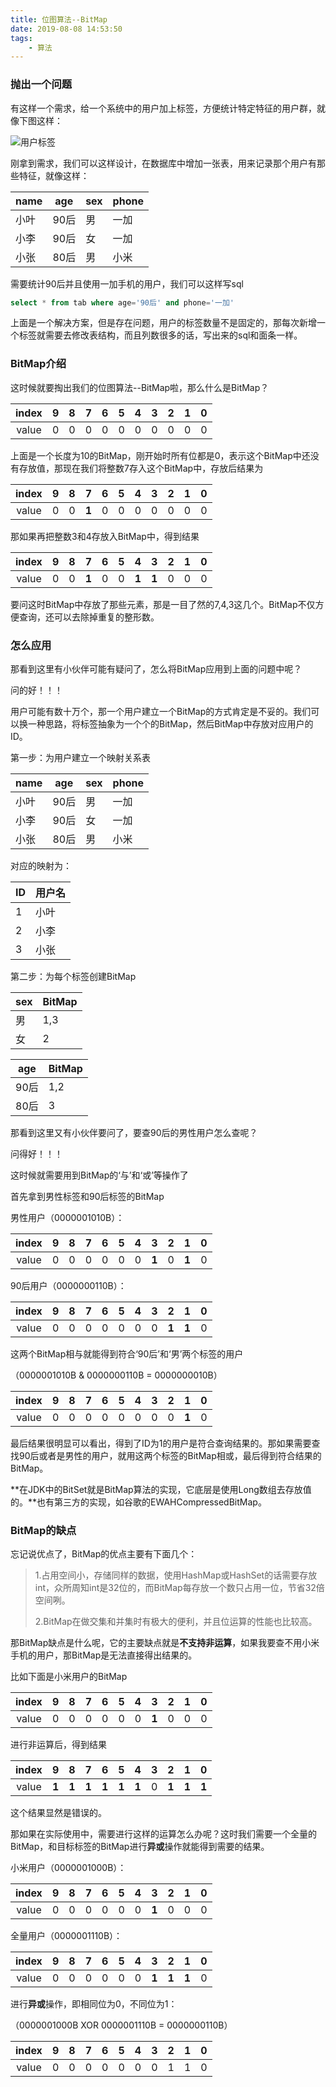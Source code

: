 ```yaml
---
title: 位图算法--BitMap
date: 2019-08-08 14:53:50
tags:
	- 算法
---
```


### 抛出一个问题

有这样一个需求，给一个系统中的用户加上标签，方便统计特定特征的用户群，就像下图这样：

![用户标签](用户标签.png)



刚拿到需求，我们可以这样设计，在数据库中增加一张表，用来记录那个用户有那些特征，就像这样：

| name | age  | sex  | phone |
| ---- | ---- | ---- | ----- |
| 小叶   | 90后  | 男    | 一加    |
| 小李   | 90后  | 女    | 一加    |
| 小张   | 80后  | 男    | 小米    |

<!-- more -->

需要统计90后并且使用一加手机的用户，我们可以这样写sql

```sql
select * from tab where age='90后' and phone='一加'
```

上面是一个解决方案，但是存在问题，用户的标签数量不是固定的，那每次新增一个标签就需要去修改表结构，而且列数很多的话，写出来的sql和面条一样。



### BitMap介绍

这时候就要掏出我们的位图算法--BitMap啦，那么什么是BitMap？

| index |  9   |  8   |  7   |  6   |  5   |  4   |  3   |  2   |  1   |  0   |
| :---: | :--: | :--: | :--: | :--: | :--: | :--: | :--: | :--: | :--: | :--: |
| value |  0   |  0   |  0   |  0   |  0   |  0   |  0   |  0   |  0   |  0   |

上面是一个长度为10的BitMap，刚开始时所有位都是0，表示这个BitMap中还没有存放值，那现在我们将整数7存入这个BitMap中，存放后结果为

| index |  9   |  8   |   7   |  6   |  5   |  4   |  3   |  2   |  1   |  0   |
| :---: | :--: | :--: | :---: | :--: | :--: | :--: | :--: | :--: | :--: | :--: |
| value |  0   |  0   | **1** |  0   |  0   |  0   |  0   |  0   |  0   |  0   |

那如果再把整数3和4存放入BitMap中，得到结果

| index |  9   |  8   |   7   |  6   |  5   |   4   |   3   |  2   |  1   |  0   |
| :---: | :--: | :--: | :---: | :--: | :--: | :---: | :---: | :--: | :--: | :--: |
| value |  0   |  0   | **1** |  0   |  0   | **1** | **1** |  0   |  0   |  0   |

要问这时BitMap中存放了那些元素，那是一目了然的7,4,3这几个。BitMap不仅方便查询，还可以去除掉重复的整形数。



### 怎么应用

那看到这里有小伙伴可能有疑问了，怎么将BitMap应用到上面的问题中呢？

问的好！！！

用户可能有数十万个，那一个用户建立一个BitMap的方式肯定是不妥的。我们可以换一种思路，将标签抽象为一个个的BitMap，然后BitMap中存放对应用户的ID。

第一步：为用户建立一个映射关系表

| name | age  | sex  | phone |
| ---- | ---- | ---- | ----- |
| 小叶   | 90后  | 男    | 一加    |
| 小李   | 90后  | 女    | 一加    |
| 小张   | 80后  | 男    | 小米    |

对应的映射为：

| ID   | 用户名  |
| ---- | ---- |
| 1    | 小叶   |
| 2    | 小李   |
| 3    | 小张   |

第二步：为每个标签创建BitMap

| sex  | BitMap |
| ---- | ------ |
| 男    | 1,3    |
| 女    | 2      |

| age  | BitMap |
| ---- | ------ |
| 90后  | 1,2    |
| 80后  | 3      |

那看到这里又有小伙伴要问了，要查90后的男性用户怎么查呢？

问得好！！！

这时候就需要用到BitMap的‘与’和‘或’等操作了

首先拿到男性标签和90后标签的BitMap

男性用户（0000001010B）：

| index |  9   |  8   |  7   |  6   |  5   |  4   |   3   |  2   |   1   |  0   |
| :---: | :--: | :--: | :--: | :--: | :--: | :--: | :---: | :--: | :---: | :--: |
| value |  0   |  0   |  0   |  0   |  0   |  0   | **1** |  0   | **1** |  0   |
90后用户（0000000110B）：

| index |  9   |  8   |  7   |  6   |  5   |  4   |  3   |   2   |   1   |  0   |
| :---: | :--: | :--: | :--: | :--: | :--: | :--: | :--: | :---: | :---: | :--: |
| value |  0   |  0   |  0   |  0   |  0   |  0   |  0   | **1** | **1** |  0   |

这两个BitMap相与就能得到符合‘90后’和‘男’两个标签的用户

（0000001010B  &  0000000110B  =  0000000010B）

| index |  9   |  8   |  7   |  6   |  5   |  4   |  3   |  2   |   1   |  0   |
| :---: | :--: | :--: | :--: | :--: | :--: | :--: | :--: | :--: | :---: | :--: |
| value |  0   |  0   |  0   |  0   |  0   |  0   |  0   |  0   | **1** |  0   |

最后结果很明显可以看出，得到了ID为1的用户是符合查询结果的。那如果需要查找90后或者是男性的用户，就用这两个标签的BitMap相或，最后得到符合结果的BitMap。

**在JDK中的BitSet就是BitMap算法的实现，它底层是使用Long数组去存放值的。**也有第三方的实现，如谷歌的EWAHCompressedBitMap。



### BitMap的缺点

忘记说优点了，BitMap的优点主要有下面几个：

> 1.占用空间小，存储同样的数据，使用HashMap或HashSet的话需要存放int，众所周知int是32位的，而BitMap每存放一个数只占用一位，节省32倍空间咧。
>
> 2.BitMap在做交集和并集时有极大的便利，并且位运算的性能也比较高。

那BitMap缺点是什么呢，它的主要缺点就是**不支持非运算**，如果我要查不用小米手机的用户，那BitMap是无法直接得出结果的。

比如下面是小米用户的BitMap

| index |  9   |  8   |  7   |  6   |  5   |  4   |   3   |  2   |  1   |  0   |
| :---: | :--: | :--: | :--: | :--: | :--: | :--: | :---: | :--: | :--: | :--: |
| value |  0   |  0   |  0   |  0   |  0   |  0   | **1** |  0   |  0   |  0   |

进行非运算后，得到结果

| index |   9   |   8   |   7   |   6   |   5   |   4   |  3   |   2   |   1   |   0   |
| :---: | :---: | :---: | :---: | :---: | :---: | :---: | :--: | :---: | :---: | :---: |
| value | **1** | **1** | **1** | **1** | **1** | **1** |  0   | **1** | **1** | **1** |

这个结果显然是错误的。

那如果在实际使用中，需要进行这样的运算怎么办呢？这时我们需要一个全量的BitMap，和目标标签的BitMap进行**异或**操作就能得到需要的结果。

小米用户（0000001000B）：

| index |  9   |  8   |  7   |  6   |  5   |  4   |   3   |  2   |  1   |  0   |
| :---: | :--: | :--: | :--: | :--: | :--: | :--: | :---: | :--: | :--: | :--: |
| value |  0   |  0   |  0   |  0   |  0   |  0   | **1** |  0   |  0   |  0   |

全量用户（0000001110B）：

| index |  9   |  8   |  7   |  6   |  5   |  4   |   3   |   2   |   1   |  0   |
| :---: | :--: | :--: | :--: | :--: | :--: | :--: | :---: | :---: | :---: | :--: |
| value |  0   |  0   |  0   |  0   |  0   |  0   | **1** | **1** | **1** |  0   |

进行**异或**操作，即相同位为0，不同位为1：

（0000001000B  XOR  0000001110B  =  0000000110B）

| index |  9   |  8   |  7   |  6   |  5   |  4   |  3   |  2   |  1   |  0   |
| :---: | :--: | :--: | :--: | :--: | :--: | :--: | :--: | :--: | :--: | :--: |
| value |  0   |  0   |  0   |  0   |  0   |  0   |  0   |  1   |  1   |  0   |

